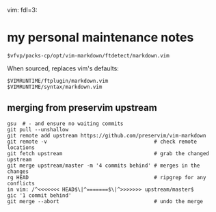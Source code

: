 vim: fdl=3:

# my personal maintenance notes
    $vfvp/packs-cp/opt/vim-markdown/ftdetect/markdown.vim

When sourced, replaces vim's defaults:

    $VIMRUNTIME/ftplugin/markdown.vim
    $VIMRUNTIME/syntax/markdown.vim

## merging from preservim upstream

    gsu  # - and ensure no waiting commits
    git pull --unshallow
    git remote add upstream https://github.com/preservim/vim-markdown
    git remote -v                                   # check remote locations
    git fetch upstream                              # grab the changed upstream
    git merge upstream/master -m '4 commits behind' # merges in the changes
    rg HEAD                                         # ripgrep for any conflicts
    in vim: /^<<<<<<< HEAD$\|^=======$\|^>>>>>>> upstream/master$
    gic '1 commit behind'
    git merge --abort                               # undo the merge

